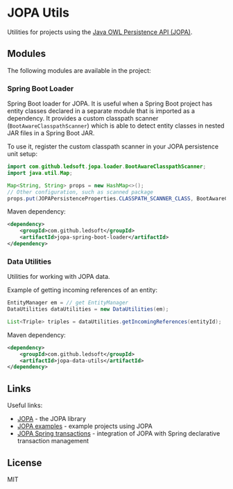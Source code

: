 # JOPA Utils

Utilities for projects using the [Java OWL Persistence API (JOPA)](https://github.com/kbss-cvut/jopa).

## Modules

The following modules are available in the project:

### Spring Boot Loader

Spring Boot loader for JOPA. It is useful when a Spring Boot project has entity classes declared in a separate module that is imported as a dependency. It provides a custom
classpath scanner (`BootAwareClasspathScanner`) which is able to detect entity classes in nested JAR files in a Spring Boot JAR.

To use it, register the custom classpath scanner in your JOPA persistence unit setup:

```java
import com.github.ledsoft.jopa.loader.BootAwareClasspathScanner;
import java.util.Map;

Map<String, String> props = new HashMap<>();
// Other configuration, such as scanned package
props.put(JOPAPersistenceProperties.CLASSPATH_SCANNER_CLASS, BootAwareClasspathScanner.class.getName());
```

Maven dependency:
```xml
<dependency>
    <groupId>com.github.ledsoft</groupId>
    <artifactId>jopa-spring-boot-loader</artifactId>
</dependency>
```

### Data Utilities

Utilities for working with JOPA data.

Example of getting incoming references of an entity:

```java
EntityManager em = // get EntityManager
DataUtilities dataUtilities = new DataUtilities(em);

List<Triple> triples = dataUtilities.getIncomingReferences(entityId);
```

Maven dependency:
```xml
<dependency>
    <groupId>com.github.ledsoft</groupId>
    <artifactId>jopa-data-utils</artifactId>
</dependency>
```

## Links

Useful links:

- [JOPA](https://github.com/kbss-cvut/jopa) - the JOPA library
- [JOPA examples](https://github.com/kbss-cvut/jopa-examples) - example projects using JOPA
- [JOPA Spring transactions](https://github.com/ledsoft/jopa-spring-transaction) - integration of JOPA with Spring declarative transaction management

## License

MIT
